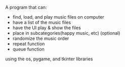 A program that can:
- find, load, and play music files on computer
- have a list of the music files
- have the UI play & show the files
- place in subcategories(happy music, etc) (optional)
- randomize the music order
- repeat function
- queue function

using the os, pygame, and tkinter libraries 
